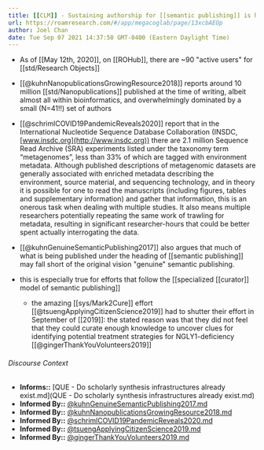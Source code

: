 ```yaml
---
title: [[CLM]] - Sustaining authorship for [[semantic publishing]] is hard
url: https://roamresearch.com/#/app/megacoglab/page/13xcbAEOp
author: Joel Chan
date: Tue Sep 07 2021 14:37:50 GMT-0400 (Eastern Daylight Time)
---
```


- As of [[May 12th, 2020]], on [[ROHub]], there are ~90 "active users" for [[std/Research Objects]]
- [[@kuhnNanopublicationsGrowingResource2018]] reports around 10 million [[std/Nanopublications]] published at the time of writing, albeit almost all within bioinformatics, and overwhelmingly dominated by a small (N=41!!) set of authors
- [[@schrimlCOVID19PandemicReveals2020]] report that in the International Nucleotide Sequence Database Collaboration (INSDC, [www.insdc.org](http://www.insdc.org)) there are 2.1 million Sequence Read Archive (SRA) experiments listed under the taxonomy term “metagenomes”, less than 33% of which are tagged with environment metadata. Although published descriptions of metagenomic datasets are generally associated with enriched metadata describing the environment, source material, and sequencing technology, and in theory it is possible for one to read the manuscripts (including figures, tables and supplementary information) and gather that information, this is an onerous task when dealing with multiple studies. It also means multiple researchers potentially repeating the same work of trawling for metadata, resulting in significant researcher-hours that could be better spent actually interrogating the data.
- [[@kuhnGenuineSemanticPublishing2017]] also argues that much of what is being published under the heading of [[semantic publishing]] may fall short of the original vision "genuine" semantic publishing.
- this is especially true for efforts that follow the [[specialized [[curator]] model of semantic publishing]]

    - the amazing [[sys/Mark2Cure]] effort [[@tsuengApplyingCitizenScience2019]] had to shutter their effort in September of [[2019]]: the stated reason was that they did not feel that they could curate enough knowledge to uncover clues for identifying potential treatment strategies for NGLY1-deficiency [[@gingerThankYouVolunteers2019]]

###### Discourse Context

- **Informs::** [QUE - Do scholarly synthesis infrastructures already exist.md](QUE - Do scholarly synthesis infrastructures already exist.md)
- **Informed By::** [@kuhnGenuineSemanticPublishing2017.md](@kuhnGenuineSemanticPublishing2017.md)
- **Informed By::** [@kuhnNanopublicationsGrowingResource2018.md](@kuhnNanopublicationsGrowingResource2018.md)
- **Informed By::** [@schrimlCOVID19PandemicReveals2020.md](@schrimlCOVID19PandemicReveals2020.md)
- **Informed By::** [@tsuengApplyingCitizenScience2019.md](@tsuengApplyingCitizenScience2019.md)
- **Informed By::** [@gingerThankYouVolunteers2019.md](@gingerThankYouVolunteers2019.md)

